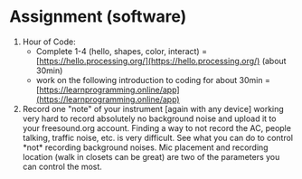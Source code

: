 # Assignment \(software\)

1. Hour of Code:
   * Complete 1-4 \(hello, shapes, color, interact\) = [https://hello.processing.org/](https://hello.processing.org/) \(about 30min\)
   * work on the following introduction to coding for about 30min = [https://learnprogramming.online/app](https://learnprogramming.online/app)
2. Record one "note" of your instrument \[again with any device\] working very hard to record absolutely no background noise and upload it to your freesound.org account. Finding a way to not record the AC, people talking, traffic noise, etc. is very difficult. See what you can do to control \*not\* recording background noises. Mic placement and recording location \(walk in closets can be great\) are two of the parameters you can control the most.

